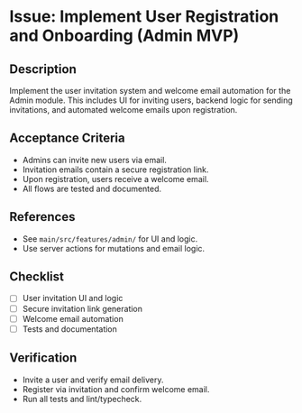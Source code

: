 # Issue: Implement User Registration and Onboarding (Admin MVP)

## Description
Implement the user invitation system and welcome email automation for the Admin module. This includes UI for inviting users, backend logic for sending invitations, and automated welcome emails upon registration.

## Acceptance Criteria
- Admins can invite new users via email.
- Invitation emails contain a secure registration link.
- Upon registration, users receive a welcome email.
- All flows are tested and documented.

## References
- See `main/src/features/admin/` for UI and logic.
- Use server actions for mutations and email logic.

## Checklist
- [ ] User invitation UI and logic
- [ ] Secure invitation link generation
- [ ] Welcome email automation
- [ ] Tests and documentation

## Verification
- Invite a user and verify email delivery.
- Register via invitation and confirm welcome email.
- Run all tests and lint/typecheck.
